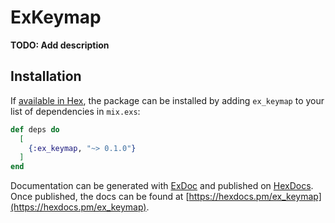 # ExKeymap

**TODO: Add description**

## Installation

If [available in Hex](https://hex.pm/docs/publish), the package can be installed
by adding `ex_keymap` to your list of dependencies in `mix.exs`:

```elixir
def deps do
  [
    {:ex_keymap, "~> 0.1.0"}
  ]
end
```

Documentation can be generated with [ExDoc](https://github.com/elixir-lang/ex_doc)
and published on [HexDocs](https://hexdocs.pm). Once published, the docs can
be found at [https://hexdocs.pm/ex_keymap](https://hexdocs.pm/ex_keymap).

